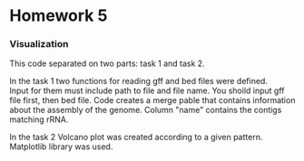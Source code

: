 # Homework 5
### Visualization 
This code separated on two parts: task 1 and task 2.

In the task 1 two functions for reading gff and bed files were defined.\
Input for them must include path to file and file name. You shoild input gff file first, then bed file. Code creates a merge pable that contains information about the assembly of the genome. Column "name" contains the contigs matching rRNA.

In the task 2 Volcano plot was created according to a given pattern. Matplotlib library was used.
